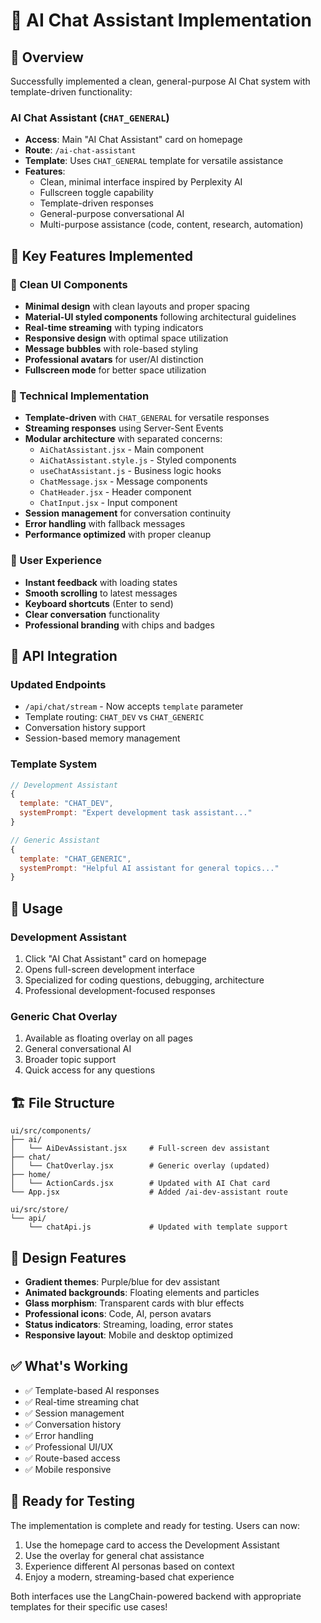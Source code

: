# 🤖 AI Chat Assistant Implementation

## 🎯 **Overview**

Successfully implemented a clean, general-purpose AI Chat system with template-driven functionality:

### **AI Chat Assistant** (`CHAT_GENERAL`)

- **Access**: Main "AI Chat Assistant" card on homepage
- **Route**: `/ai-chat-assistant`
- **Template**: Uses `CHAT_GENERAL` template for versatile assistance
- **Features**:
  - Clean, minimal interface inspired by Perplexity AI
  - Fullscreen toggle capability
  - Template-driven responses
  - General-purpose conversational AI
  - Multi-purpose assistance (code, content, research, automation)

## 🚀 **Key Features Implemented**

### **🎨 Clean UI Components**

- **Minimal design** with clean layouts and proper spacing
- **Material-UI styled components** following architectural guidelines
- **Real-time streaming** with typing indicators
- **Responsive design** with optimal space utilization
- **Message bubbles** with role-based styling
- **Professional avatars** for user/AI distinction
- **Fullscreen mode** for better space utilization

### **🔧 Technical Implementation**

- **Template-driven** with `CHAT_GENERAL` for versatile responses
- **Streaming responses** using Server-Sent Events
- **Modular architecture** with separated concerns:
  - `AiChatAssistant.jsx` - Main component
  - `AiChatAssistant.style.js` - Styled components
  - `useChatAssistant.js` - Business logic hooks
  - `ChatMessage.jsx` - Message components
  - `ChatHeader.jsx` - Header component
  - `ChatInput.jsx` - Input component
- **Session management** for conversation continuity
- **Error handling** with fallback messages
- **Performance optimized** with proper cleanup

### **📱 User Experience**

- **Instant feedback** with loading states
- **Smooth scrolling** to latest messages
- **Keyboard shortcuts** (Enter to send)
- **Clear conversation** functionality
- **Professional branding** with chips and badges

## 🔌 **API Integration**

### **Updated Endpoints**

- `/api/chat/stream` - Now accepts `template` parameter
- Template routing: `CHAT_DEV` vs `CHAT_GENERIC`
- Conversation history support
- Session-based memory management

### **Template System**

```javascript
// Development Assistant
{
  template: "CHAT_DEV",
  systemPrompt: "Expert development task assistant..."
}

// Generic Assistant
{
  template: "CHAT_GENERIC",
  systemPrompt: "Helpful AI assistant for general topics..."
}
```

## 🎯 **Usage**

### **Development Assistant**

1. Click "AI Chat Assistant" card on homepage
2. Opens full-screen development interface
3. Specialized for coding questions, debugging, architecture
4. Professional development-focused responses

### **Generic Chat Overlay**

1. Available as floating overlay on all pages
2. General conversational AI
3. Broader topic support
4. Quick access for any questions

## 🏗️ **File Structure**

```
ui/src/components/
├── ai/
│   └── AiDevAssistant.jsx     # Full-screen dev assistant
├── chat/
│   └── ChatOverlay.jsx        # Generic overlay (updated)
├── home/
│   └── ActionCards.jsx        # Updated with AI Chat card
└── App.jsx                    # Added /ai-dev-assistant route

ui/src/store/
└── api/
    └── chatApi.js             # Updated with template support
```

## 🎨 **Design Features**

- **Gradient themes**: Purple/blue for dev assistant
- **Animated backgrounds**: Floating elements and particles
- **Glass morphism**: Transparent cards with blur effects
- **Professional icons**: Code, AI, person avatars
- **Status indicators**: Streaming, loading, error states
- **Responsive layout**: Mobile and desktop optimized

## ✅ **What's Working**

- ✅ Template-based AI responses
- ✅ Real-time streaming chat
- ✅ Session management
- ✅ Conversation history
- ✅ Error handling
- ✅ Professional UI/UX
- ✅ Route-based access
- ✅ Mobile responsive

## 🚀 **Ready for Testing**

The implementation is complete and ready for testing. Users can now:

1. Use the homepage card to access the Development Assistant
2. Use the overlay for general chat assistance
3. Experience different AI personas based on context
4. Enjoy a modern, streaming-based chat experience

Both interfaces use the LangChain-powered backend with appropriate templates for
their specific use cases!
